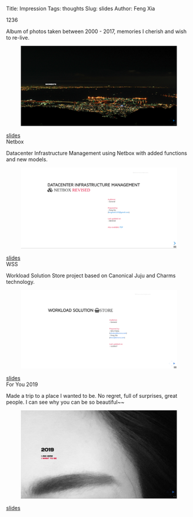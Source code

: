 Title: Impression
Tags: thoughts
Slug: slides
Author: Feng Xia


<div class="col l4 m6 s12">
  <div class="card white darken-1">
    <div class="card-content">
      <span class="card-title myhighlight">1236</span>
      <p>
        Album of photos taken between 2000 - 2017, memories
        I cherish and wish to re-live.
      </p>
      <figure>
        <img src="images/moments.png"
             class="responsive-img center"/>
      </figure>
    </div>
    <div class="card-action">
      <a href="https://fengxia41103.github.io/moment/1236/">
        <i class="fa fa-link"></i>slides
      </a>
    </div>
  </div>
</div>

<div class="col l4 m6 s12">
  <div class="card white darken-1">
    <div class="card-content">
      <span class="card-title myhighlight">Netbox</span>
      <p>
      Datacenter Infrastructure Management using Netbox with added
      functions and new models.
      </p>
      <figure>
        <img src="images/netbox.png"
             class="responsive-img center"/>
      </figure>
    </div>
    <div class="card-action">
      <a href="https://fengxia41103.github.io/moment/netbox/">
        <i class="fa fa-link"></i>slides
      </a>
    </div>
  </div>
</div>

<div class="col l4 m6 s12">
  <div class="card white darken-1">
    <div class="card-content">
      <span class="card-title myhighlight">WSS</span>
      <p>
      Workload Solution Store project based on Canonical Juju
      and Charms technology.
      </p>
      <figure>
        <img src="images/wss.png"
             class="responsive-img center"/>
      </figure>
    </div>
    <div class="card-action">
      <a href="https://fengxia41103.github.io/moment/wss/">
        <i class="fa fa-link"></i>slides
      </a>
    </div>
  </div>
</div>

<div class="col l4 m6 s12">
  <div class="card white darken-1">
    <div class="card-content">
      <span class="card-title myhighlight">For You 2019</span>
      <p>
        Made a trip to a place I wanted to be. No regret, full of
        surprises, great people. I can see why you can be so beautiful~~
      </p>
      <figure>
        <img src="images/huili%20for%20you.png"
             class="responsive-img center"/>
      </figure>
    </div>
    <div class="card-action">
      <a href="https://fengxia41103.github.io/moment/huili/">
        <i class="fa fa-link"></i>slides
      </a>
    </div>
  </div>
</div>

<!-- 2. [workload solution store](/slides/wss/index.html) -->
